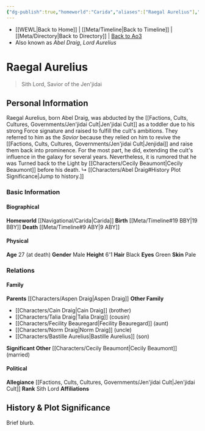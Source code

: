 ```yaml
---
{"dg-publish":true,"homeworld":"Carida","aliases":["Raegal Aurelius"],"tags":["character","darksider","jenjidai","forcesensitive","unfinished"],"permalink":"/characters/abel-draig/","dgPassFrontmatter":true}
---
```


- [[WEWL\|Back to Home]] | [[Meta/Timeline\|Back to Timeline]] | [[Meta/Directory\|Back to Directory]] | [Back to Ao3](https://archiveofourown.org/works/19334440/chapters/45992584)
- Also known as *Abel Draig*, *Lord Aurelius*

# Raegal Aurelius
>Sith Lord, Savior of the Jen'jidai

## Personal Information
Raegal Aurelius, born Abel Draig, was abducted by the [[Factions, Cults, Cultures, Governments/Jen'jidai Cult\|Jen'jidai Cult]] as a toddler due to his strong Force signature and raised to fulfill the cult's ambitions. They referred to him as the *Savior* because they relied on him to revive the [[Factions, Cults, Cultures, Governments/Jen'jidai Cult\|Jenjidai]] and raise them back into prominence. For the most part, he did, extending the cult's influence in the galaxy for several years. Nevertheless, it is rumored that he was Turned back to the Light by [[Characters/Cecily Beaumont\|Cecily Beaumont]] before his death. 
↳ [[Characters/Abel Draig#History Plot Significance\|Jump to history.]]

### Basic Information

#### Biographical
**Homeworld** [[Navigational/Carida\|Carida]]
**Birth** [[Meta/Timeline#19 BBY\|19 BBY]]
**Death** [[Meta/Timeline#9 ABY\|9 ABY]]

#### Physical
**Age** 27 (at death)
**Gender** Male
**Height** 6'1
**Hair** Black
**Eyes** Green
**Skin** Pale

### Relations

#### Family
**Parents** [[Characters/Aspen Draig\|Aspen Draig]]
**Other Family**
- [[Characters/Cain Draig\|Cain Draig]] (brother)
- [[Characters/Talia Draig\|Talia Draig]] (cousin)
- [[Characters/Fecility Beauregard\|Fecility Beauregard]] (aunt)
- [[Characters/Norm Draig\|Norm Draig]] (uncle)
- [[Characters/Bastille Aurelius\|Bastille Aurelius]] (son)

**Significant Other** [[Characters/Cecily Beaumont\|Cecily Beaumont]] (married)

#### Political
**Allegiance** [[Factions, Cults, Cultures, Governments/Jen'jidai Cult\|Jen'jidai Cult]]
**Rank** Sith Lord
**Affiliations** 

## History & Plot Significance
Brief blurb.